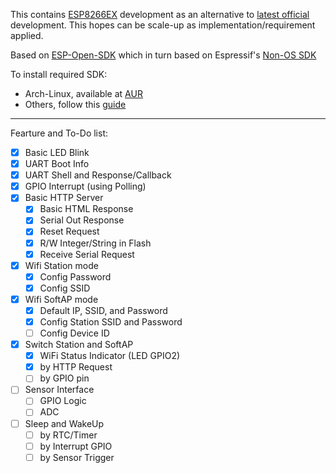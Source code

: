 This contains [ESP8266EX](https://www.espressif.com/en/products/hardware/esp8266ex/overview) development as an alternative to [latest official](https://github.com/SafeVisionID/esp-latestcode) development.
This hopes can be scale-up as implementation/requirement applied.

Based on [ESP-Open-SDK](https://github.com/pfalcon/esp-open-sdk) which in turn based on Espressif's [Non-OS SDK](https://github.com/espressif/ESP8266_NONOS_SDK)

To install required SDK:
- Arch-Linux, available at [AUR](https://aur.archlinux.org/packages/esp-open-sdk-git/)
- Others, follow this [guide](https://github.com/pfalcon/esp-open-sdk/blob/master/README.md)

-----------------------------------------------------------------------

Fearture and To-Do list:
- [x] Basic LED Blink
- [x] UART Boot Info
- [x] UART Shell and Response/Callback
- [x] GPIO Interrupt (using Polling)
- [x] Basic HTTP Server
	- [x] Basic HTML Response
	- [x] Serial Out Response
	- [x] Reset Request
	- [x] R/W Integer/String in Flash
	- [x] Receive Serial Request
- [x] Wifi Station mode
	- [x] Config Password
	- [x] Config SSID
- [x] Wifi SoftAP mode
	- [x] Default IP, SSID, and Password
	- [x] Config Station SSID and Password
	- [ ] Config Device ID
- [x] Switch Station and SoftAP
	- [x] WiFi Status Indicator (LED GPIO2)
	- [x] by HTTP Request
	- [ ] by GPIO pin
- [ ] Sensor Interface
	- [ ] GPIO Logic
	- [ ] ADC
- [ ] Sleep and WakeUp
	- [ ] by RTC/Timer
	- [ ] by Interrupt GPIO
	- [ ] by Sensor Trigger
